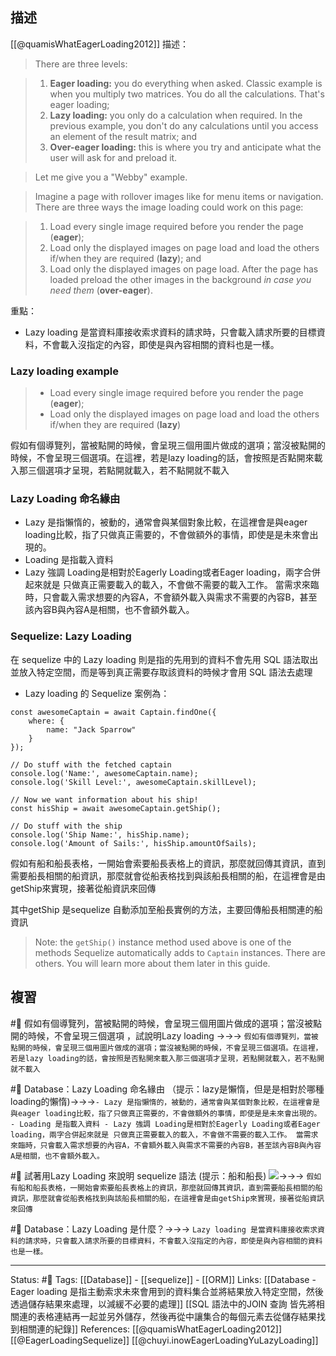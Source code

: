 
## 描述


[[@quamisWhatEagerLoading2012]] 描述：
> There are three levels:

> 1.  **Eager loading:** you do everything when asked. Classic example is when you multiply two matrices. You do all the calculations. That's eager loading;
> 2.  **Lazy loading:** you only do a calculation when required. In the previous example, you don't do any calculations until you access an element of the result matrix; and
> 3.  **Over-eager loading:** this is where you try and anticipate what the user will ask for and preload it.

> Let me give you a "Webby" example.

> Imagine a page with rollover images like for menu items or navigation. There are three ways the image loading could work on this page:

> 1.  Load every single image required before you render the page (**eager**);
> 2.  Load only the displayed images on page load and load the others if/when they are required (**lazy**); and
> 3.  Load only the displayed images on page load. After the page has loaded preload the other images in the background _in case you need them_ (**over-eager**).


重點：
-  Lazy loading 是當資料庫接收索求資料的請求時，只會載入請求所要的目標資料，不會載入沒指定的內容，即使是與內容相關的資料也是一樣。

### Lazy loading example

> -   Load every single image required before you render the page (**eager**);
> -   Load only the displayed images on page load and load the others if/when they are required (**lazy**)

假如有個導覽列，當被點開的時候，會呈現三個用圖片做成的選項；當沒被點開的時候，不會呈現三個選項。在這裡，若是lazy loading的話，會按照是否點開來載入那三個選項才呈現，若點開就載入，若不點開就不載入



### Lazy Loading 命名緣由
- Lazy 是指懶惰的，被動的，通常會與某個對象比較，在這裡會是與eager loading比較，指了只做真正需要的，不會做額外的事情，即使是是未來會出現的。
- Loading 是指載入資料
- Lazy 強調 Loading是相對於Eagerly Loading或者Eager loading，兩字合併起來就是 只做真正需要載入的載入，不會做不需要的載入工作。 當需求來臨時，只會載入需求想要的內容A，不會額外載入與需求不需要的內容B，甚至該內容B與內容A是相關，也不會額外載入。



### Sequelize: Lazy Loading
在 sequelize 中的 Lazy loading 則是指的先用到的資料不會先用 SQL 語法取出並放入特定空間，而是等到真正需要存取該資料的時候才會用 SQL 語法去處理


- Lazy loading 的 Sequelize 案例為：
```
const awesomeCaptain = await Captain.findOne({
	where: {
		name: "Jack Sparrow"
	}
});

// Do stuff with the fetched captain
console.log('Name:', awesomeCaptain.name);
console.log('Skill Level:', awesomeCaptain.skillLevel);

// Now we want information about his ship!
const hisShip = await awesomeCaptain.getShip();

// Do stuff with the ship
console.log('Ship Name:', hisShip.name);
console.log('Amount of Sails:', hisShip.amountOfSails);
```

假如有船和船長表格，一開始會索要船長表格上的資訊，那麼就回傳其資訊，直到需要船長相關的船資訊，那麼就會從船表格找到與該船長相關的船，在這裡會是由getShip來實現，接著從船資訊來回傳

其中getShip 是sequelize 自動添加至船長實例的方法，主要回傳船長相關連的船資訊
> Note: the `getShip()` instance method used above is one of the methods Sequelize automatically adds to `Captain` instances. There are others. You will learn more about them later in this guide.




## 複習
#🧠  假如有個導覽列，當被點開的時候，會呈現三個用圖片做成的選項；當沒被點開的時候，不會呈現三個選項 ，試說明Lazy loading ->->-> `假如有個導覽列，當被點開的時候，會呈現三個用圖片做成的選項；當沒被點開的時候，不會呈現三個選項。在這裡，若是lazy loading的話，會按照是否點開來載入那三個選項才呈現，若點開就載入，若不點開就不載入`
<!--SR:!2023-02-12,150,250-->

#🧠  Database：Lazy Loading 命名緣由 （提示：lazy是懶惰，但是是相對於哪種loading的懶惰)->->->`- Lazy 是指懶惰的，被動的，通常會與某個對象比較，在這裡會是與eager loading比較，指了只做真正需要的，不會做額外的事情，即使是是未來會出現的。 - Loading 是指載入資料 - Lazy 強調 Loading是相對於Eagerly Loading或者Eager loading，兩字合併起來就是 只做真正需要載入的載入，不會做不需要的載入工作。 當需求來臨時，只會載入需求想要的內容A，不會額外載入與需求不需要的內容B，甚至該內容B與內容A是相關，也不會額外載入。`
<!--SR:!2023-03-08,158,250-->


#🧠 試著用Lazy Loading 來說明 sequelize 語法 (提示：船和船長) ![](https://res.cloudinary.com/dqfxgtyoi/image/upload/v1654935600/blog/database/orm/sequelize-lazy-loading-example_kumr5g.png)->->-> `假如有船和船長表格，一開始會索要船長表格上的資訊，那麼就回傳其資訊，直到需要船長相關的船資訊，那麼就會從船表格找到與該船長相關的船，在這裡會是由getShip來實現，接著從船資訊來回傳`
<!--SR:!2022-10-16,77,248-->

#🧠 Database：Lazy Loading 是什麼？->->-> `Lazy loading 是當資料庫接收索求資料的請求時，只會載入請求所要的目標資料，不會載入沒指定的內容，即使是與內容相關的資料也是一樣。`
<!--SR:!2023-04-27,194,250-->






---
Status: #🌱 
Tags:
[[Database]] - [[sequelize]] - [[ORM]]
Links:
[[Database - Eager loading 是指主動索求未來會用到的資料集合並將結果放入特定空間，然後透過儲存結果來處理，以減緩不必要的處理]]
[[SQL 語法中的JOIN 查詢 皆先將相關連的表格連結再一起並另外儲存，然後再從中讓集合的每個元素去從儲存結果找到相關連的紀錄]]
References:
[[@quamisWhatEagerLoading2012]]
[[@EagerLoadingSequelize]]
[[@chuyi.inowEagerLoadingYuLazyLoading]]